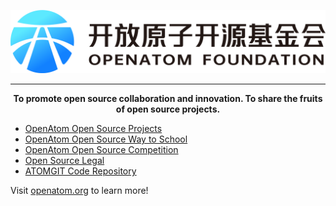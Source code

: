 ![OpenAtom Foundation](https://raw.githubusercontent.com/OpenAtomFoundation/.github/master/profile/openatom-color-white-bg-github.png)

----

<p align="center">
<b>To promote open source collaboration and innovation. To share the fruits of open source projects.</b>
</p>

* [OpenAtom Open Source Projects](https://www.openatom.org/projects)
* [OpenAtom Open Source Way to School](https://xiaoyuanxing.openatom.cn/)
* [OpenAtom Open Source Competition](https://competition.atomgit.com/)
* [Open Source Legal](https://www.openatom.org/law/translate)
* [ATOMGIT Code Repository](https://atomgit.com/)

Visit [openatom.org](https://www.openatom.org/about) to learn more!

